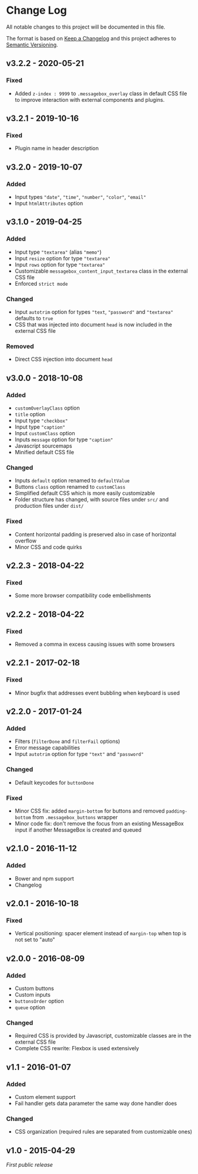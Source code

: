 # Change Log
All notable changes to this project will be documented in this file.

The format is based on [Keep a Changelog](https://keepachangelog.com/) 
and this project adheres to [Semantic Versioning](https://semver.org/).


## v3.2.2 - 2020-05-21
### Fixed
- Added `z-index : 9999` to `.messagebox_overlay` class in default CSS file to improve interaction with external components and plugins.



## v3.2.1 - 2019-10-16
### Fixed
- Plugin name in header description



## v3.2.0 - 2019-10-07
### Added
- Input types `"date"`, `"time"`, `"number"`, `"color"`, `"email"`
- Input `htmlAttributes` option



## v3.1.0 - 2019-04-25
### Added
- Input type `"textarea"` (alias `"memo"`)
- Input `resize` option for type `"textarea"`
- Input `rows` option for type `"textarea"`
- Customizable `messagebox_content_input_textarea` class in the external CSS file
- Enforced `strict mode`

### Changed
- Input `autotrim` option for types `"text`, `"password"` and `"textarea"` defaults to `true`
- CSS that was injected into document `head` is now included in the external CSS file

### Removed
- Direct CSS injection into document `head`



## v3.0.0 - 2018-10-08
### Added
- `customOverlayClass` option
- `title` option
- Input type `"checkbox"`
- Input type `"caption"`
- Input `customClass` option
- Inputs `message` option for type `"caption"`
- Javascript sourcemaps
- Minified default CSS file

### Changed
- Inputs `default` option renamed to `defaultValue`
- Buttons `class` option renamed to `customClass`
- Simplified default CSS which is more easily customizable
- Folder structure has changed, with source files under `src/` and production files under `dist/`

### Fixed
- Content horizontal padding is preserved also in case of horizontal overflow
- Minor CSS and code quirks



## v2.2.3 - 2018-04-22
### Fixed
- Some more browser compatibility code embellishments



## v2.2.2 - 2018-04-22
### Fixed
- Removed a comma in excess causing issues with some browsers



## v2.2.1 - 2017-02-18
### Fixed
- Minor bugfix that addresses event bubbling when keyboard is used



## v2.2.0 - 2017-01-24
### Added
- Filters (`filterDone` and `filterFail` options)
- Error message capabilities
- Input `autotrim` option for type `"text"` and `"password"`

### Changed
- Default keycodes for `buttonDone`

### Fixed
- Minor CSS fix: added `margin-bottom` for buttons and removed `padding-bottom` from `.messagebox_buttons` wrapper
- Minor code fix: don't remove the focus from an existing MessageBox input if another MessageBox is created and queued



## v2.1.0 - 2016-11-12
### Added
- Bower and npm support
- Changelog


## v2.0.1 - 2016-10-18
### Fixed
- Vertical positioning: spacer element instead of `margin-top` when top is not set to "auto"



## v2.0.0 - 2016-08-09
### Added
- Custom buttons
- Custom inputs
- `buttonsOrder` option
- `queue` option

### Changed
- Required CSS is provided by Javascript, customizable classes are in the external CSS file
- Complete CSS rewrite: Flexbox is used extensively



## v1.1 - 2016-01-07
### Added
- Custom element support
- Fail handler gets data parameter the same way done handler does

### Changed
- CSS organization (required rules are separated from customizable ones)



## v1.0 - 2015-04-29
*First public release*
